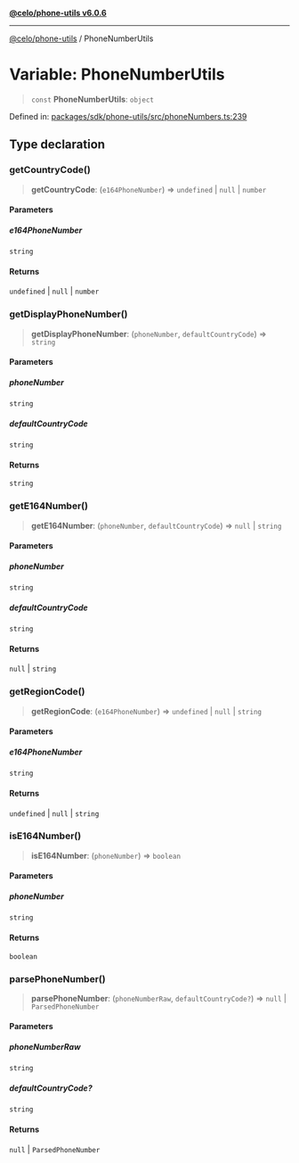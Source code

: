 [**@celo/phone-utils v6.0.6**](../README.md)

***

[@celo/phone-utils](../globals.md) / PhoneNumberUtils

# Variable: PhoneNumberUtils

> `const` **PhoneNumberUtils**: `object`

Defined in: [packages/sdk/phone-utils/src/phoneNumbers.ts:239](https://github.com/celo-org/developer-tooling/blob/master/packages/sdk/phone-utils/src/phoneNumbers.ts#L239)

## Type declaration

### getCountryCode()

> **getCountryCode**: (`e164PhoneNumber`) => `undefined` \| `null` \| `number`

#### Parameters

##### e164PhoneNumber

`string`

#### Returns

`undefined` \| `null` \| `number`

### getDisplayPhoneNumber()

> **getDisplayPhoneNumber**: (`phoneNumber`, `defaultCountryCode`) => `string`

#### Parameters

##### phoneNumber

`string`

##### defaultCountryCode

`string`

#### Returns

`string`

### getE164Number()

> **getE164Number**: (`phoneNumber`, `defaultCountryCode`) => `null` \| `string`

#### Parameters

##### phoneNumber

`string`

##### defaultCountryCode

`string`

#### Returns

`null` \| `string`

### getRegionCode()

> **getRegionCode**: (`e164PhoneNumber`) => `undefined` \| `null` \| `string`

#### Parameters

##### e164PhoneNumber

`string`

#### Returns

`undefined` \| `null` \| `string`

### isE164Number()

> **isE164Number**: (`phoneNumber`) => `boolean`

#### Parameters

##### phoneNumber

`string`

#### Returns

`boolean`

### parsePhoneNumber()

> **parsePhoneNumber**: (`phoneNumberRaw`, `defaultCountryCode?`) => `null` \| `ParsedPhoneNumber`

#### Parameters

##### phoneNumberRaw

`string`

##### defaultCountryCode?

`string`

#### Returns

`null` \| `ParsedPhoneNumber`
